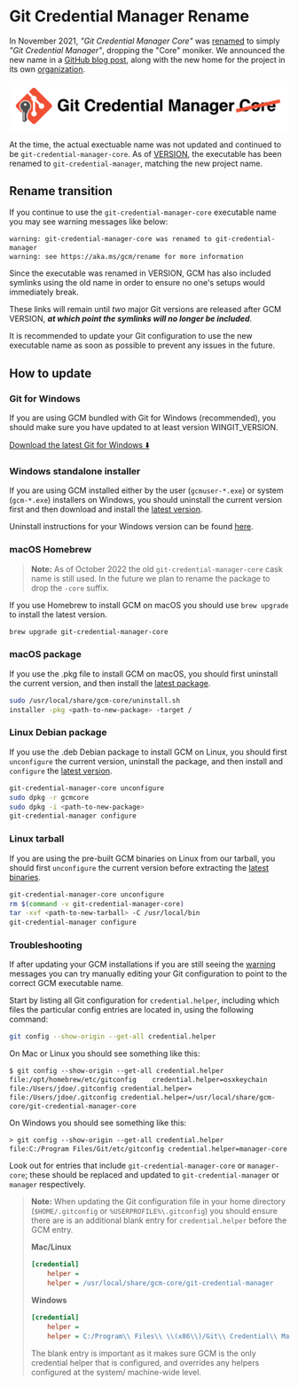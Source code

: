 # Git Credential Manager Rename

In November 2021, _"Git Credential Manager Core"_ was [renamed][rename-pr] to
simply _"Git Credential Manager"_, dropping the "Core" moniker. We announced the
new name in a [GitHub blog post][rename-blog], along with the new home for the
project in its own [organization][gcm-org].

![Git Credential Manager Core renamed](img/gcmcore-rename.png)

At the time, the actual exectuable name was not updated and continued to be
`git-credential-manager-core`. As of [VERSION][rename-ver], the executable has
been renamed to `git-credential-manager`, matching the new project name.

## Rename transition

If you continue to use the `git-credential-manager-core` executable name you may
see warning messages like below:

```console
warning: git-credential-manager-core was renamed to git-credential-manager
warning: see https://aka.ms/gcm/rename for more information
```

Since the executable was renamed in VERSION, GCM has also included symlinks
using the old name in order to ensure no one's setups would immediately break.

These links will remain until _two_ major Git versions are released after GCM
VERSION, _**at which point the symlinks will no longer be included**_.

It is recommended to update your Git configuration to use the new executable
name as soon as possible to prevent any issues in the future.

## How to update

### Git for Windows

If you are using GCM bundled with Git for Windows (recommended), you should make
sure you have updated to at least version WINGIT_VERSION.

[Download the latest Git for Windows ⬇️][git-windows]

### Windows standalone installer

If you are using GCM installed either by the user (`gcmuser-*.exe`) or system
(`gcm-*.exe`) installers on Windows, you should uninstall the current version
first and then download and install the [latest version][gcm-latest].

Uninstall instructions for your Windows version can be found
[here][win-standalone-instr].

### macOS Homebrew

> **Note:** As of October 2022 the old `git-credential-manager-core` cask name
> is still used. In the future we plan to rename the package to drop the `-core`
> suffix.

If you use Homebrew to install GCM on macOS you should use `brew upgrade` to
install the latest version.

```sh
brew upgrade git-credential-manager-core
```

### macOS package

If you use the .pkg file to install GCM on macOS, you should first uninstall the
current version, and then install the [latest package][gcm-latest].

```sh
sudo /usr/local/share/gcm-core/uninstall.sh
installer -pkg <path-to-new-package> -target /
```

### Linux Debian package

If you use the .deb Debian package to install GCM on Linux, you should first
`unconfigure` the current version, uninstall the package, and then install and
`configure` the [latest version][gcm-latest].

```sh
git-credential-manager-core unconfigure
sudo dpkg -r gcmcore
sudo dpkg -i <path-to-new-package>
git-credential-manager configure
```

### Linux tarball

If you are using the pre-built GCM binaries on Linux from our tarball, you
should first `unconfigure` the current version before extracting the [latest
binaries][gcm-latest].

```sh
git-credential-manager-core unconfigure
rm $(command -v git-credential-manager-core)
tar -xvf <path-to-new-tarball> -C /usr/local/bin
git-credential-manager configure
```

### Troubleshooting

If after updating your GCM installations if you are still seeing the
[warning][warnings] messages you can try manually editing your Git configuration
to point to the correct GCM executable name.

Start by listing all Git configuration for `credential.helper`, including which
files the particular config entries are located in, using the following command:

```sh
git config --show-origin --get-all credential.helper
```

On Mac or Linux you should see something like this:

<!-- markdownlint-disable MD010 -->
```shell-session
$ git config --show-origin --get-all credential.helper
file:/opt/homebrew/etc/gitconfig	credential.helper=osxkeychain
file:/Users/jdoe/.gitconfig	credential.helper=
file:/Users/jdoe/.gitconfig	credential.helper=/usr/local/share/gcm-core/git-credential-manager-core
```

On Windows you should see something like this:

```shell-session
> git config --show-origin --get-all credential.helper
file:C:/Program Files/Git/etc/gitconfig	credential.helper=manager-core
```
<!-- markdownlint-enable MD010 -->

Look out for entries that include `git-credential-manager-core` or
`manager-core`; these should be replaced and updated to `git-credential-manager`
or `manager` respectively.

> **Note:** When updating the Git configuration file in your home directory
> (`$HOME/.gitconfig` or `%USERPROFILE%\.gitconfig`) you should ensure there are
> is an additional blank entry for `credential.helper` before the GCM entry.
>
> **Mac/Linux**
>
> ```ini
> [credential]
>     helper =
>     helper = /usr/local/share/gcm-core/git-credential-manager
> ```
>
> **Windows**
>
> ```ini
> [credential]
>     helper =
>     helper = C:/Program\\ Files\\ \\(x86\\)/Git\\ Credential\\ Manager/git-credential-manager.exe
> ```
>
> The blank entry is important as it makes sure GCM is the only credential
> helper that is configured, and overrides any helpers configured at the system/
> machine-wide level.

[rename-pr]: https://github.com/git-ecosystem/git-credential-manager/pull/541
[rename-blog]: https://github.blog/2022-04-07-git-credential-manager-authentication-for-everyone/#universal-git-authentication
[gcm-org]: https://github.com/git-ecosystem
[rename-ver]: https://github.com/git-ecosystem/git-credential-manager/releases
[git-windows]: https://git-scm.com/download/win
[gcm-latest]: https://aka.ms/gcm/latest
[warnings]: #rename-transition
[win-standalone-instr]: ../README.md#standalone-installation
